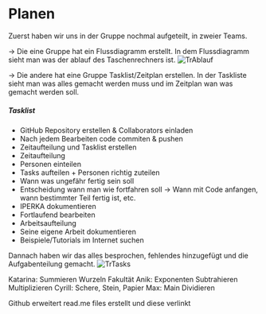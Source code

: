 # Planen

Zuerst haben wir uns in der Gruppe nochmal aufgeteilt, in zweier Teams.

-> Die eine Gruppe hat ein Flussdiagramm erstellt. In dem Flussdiagramm sieht man was der ablauf des Taschenrechners ist.
![TrAblauf](https://github.com/WeberCyrill/BLJ2023_TR_Max_Cyr_Ani_Kat/blob/main/Bilder/TrAblauf.png)

-> Die andere hat eine Gruppe Tasklist/Zeitplan erstellen. In der Taskliste sieht man was alles gemacht werden muss und im Zeitplan wan was gemacht werden soll.

##### Tasklist
- GitHub Repository erstellen & Collaborators einladen 
- Nach jedem Bearbeiten code commiten & pushen
- Zeitaufteilung und Tasklist erstellen 
- Zeitaufteilung 
- Personen einteilen 
- Tasks aufteilen + Personen richtig zuteilen 
- Wann was ungefähr fertig sein soll 
- Entscheidung wann man wie fortfahren soll -> Wann mit Code anfangen, wann bestimmter Teil fertig ist, etc. 
- IPERKA dokumentieren 
- Fortlaufend bearbeiten 
- Arbeitsaufteilung 
- Seine eigene Arbeit dokumentieren     
- Beispiele/Tutorials im Internet suchen

Dannach haben wir das alles besprochen, fehlendes hinzugefügt und die Aufgabenteilung gemacht.
![TrTasks](https://github.com/WeberCyrill/BLJ2023_TR_Max_Cyr_Ani_Kat/blob/main/Bilder/TrTasksf.png)

Katarina:
	Summieren
	Wurzeln
	Fakultät
Anik:
	Exponenten
	Subtrahieren
	Multiplizieren
Cyrill:
	Schere, Stein, Papier
Max:
	Main
	Dividieren
	
Github erweitert read.me files erstellt und diese verlinkt